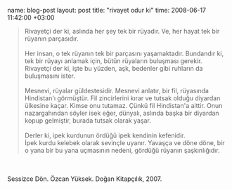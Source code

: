 name: blog-post
layout: post
title: "rivayet odur ki"
time: 2008-06-17 11:42:00 +03:00

<blockquote>Rivayetçi der ki, aslında her şey tek bir rüyadır. Ve, her hayat tek bir rüyanın parçasıdır.<br /><br />Her insan, o tek rüyanın tek bir parçasını yaşamaktadır. Bundandır ki, tek bir rüyayı anlamak için, bütün rüyaların buluşması gerekir. Rivayetçi der ki, işte bu yüzden, aşk, bedenler gibi ruhların da buluşmasını ister.<br /><br />Mesnevi, rüyalar güldestesidir. Mesnevi anlatır, bir fil, rüyasında Hindistan'ı görmüştür. Fil zincirlerini kırar ve tutsak olduğu diyardan ülkesine kaçar. Kimse onu tutamaz. Çünkü fil Hindistan'a aittir. Onun nazargahından söyler isek eğer, dünyalı, aslında başka bir diyardan kopup gelmiştir, burada tutsak olarak yaşar.<br /><br />Derler ki, ipek kurdunun ördüğü ipek kendinin kefenidir.<br />İpek kurdu kelebek olarak sevinçle uyanır. Yavaşça ve döne döne, bir o yana bir bu yana uçmasının nedeni, gördüğü rüyanın şaşkınlığıdır.</blockquote><br /><br />Sessizce Dön. Özcan Yüksek. Doğan Kitapçılık, 2007.
